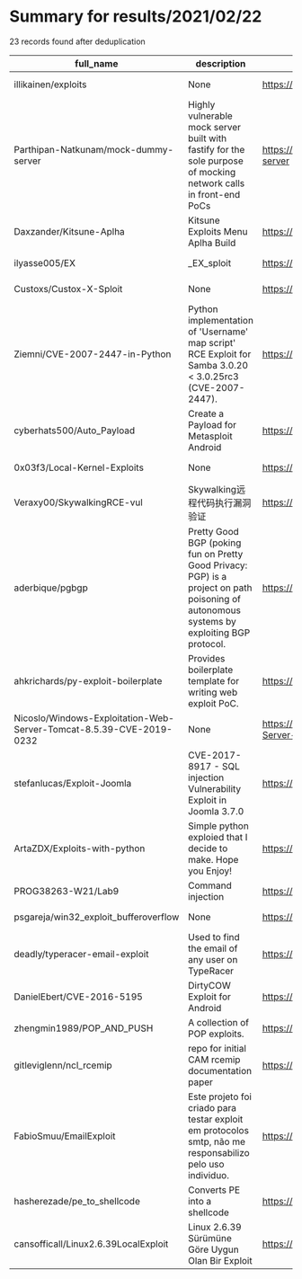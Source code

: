
# Summary for results/2021/02/22
    
23 records found after deduplication

| full_name | description | html_url | matched_list | matched_count | pushed_at | size | stargazers_count | language | forks_count |
|---------------------------------------------------------------------|--------------------------------------------------------------------------------------------------------------------------------------------|----------------------------------------------------------------------------------------|---------------------------------------------|-----------------|---------------------------|--------|--------------------|------------------|---------------|
| illikainen/exploits | None | https://github.com/illikainen/exploits | ['exploit'] | 1 | 2021-02-22 04:28:57+00:00 | 571 | 89 | Python | 57 |
| Parthipan-Natkunam/mock-dummy-server | Highly vulnerable mock server built with fastify for the sole purpose of mocking network calls in front-end PoCs | https://github.com/Parthipan-Natkunam/mock-dummy-server | ['vulnerability poc'] | 1 | 2021-02-22 02:31:33+00:00 | 17 | 0 | JavaScript | 1 |
| Daxzander/Kitsune-Aplha | Kitsune Exploits Menu Aplha Build | https://github.com/Daxzander/Kitsune-Aplha | ['exploit'] | 1 | 2021-02-22 17:18:27+00:00 | 0 | 0 | | 0 |
| ilyasse005/EX | _EX_sploit | https://github.com/ilyasse005/EX | ['sploit'] | 1 | 2021-02-22 15:36:20+00:00 | 127 | 0 | Shell | 0 |
| Custoxs/Custox-X-Sploit | None | https://github.com/Custoxs/Custox-X-Sploit | ['sploit'] | 1 | 2021-02-22 14:49:14+00:00 | 0 | 0 | | 0 |
| Ziemni/CVE-2007-2447-in-Python | Python implementation of 'Username' map script' RCE Exploit for Samba 3.0.20 < 3.0.25rc3 (CVE-2007-2447). | https://github.com/Ziemni/CVE-2007-2447-in-Python | ['cve-2', 'exploit', 'rce'] | 3 | 2021-02-22 13:48:26+00:00 | 3 | 0 | Python | 0 |
| cyberhats500/Auto_Payload | Create a Payload for Metasploit Android | https://github.com/cyberhats500/Auto_Payload | ['metasploit module OR metasploit payload'] | 1 | 2021-02-22 11:31:16+00:00 | 0 | 0 | nan | 0 |
| 0x03f3/Local-Kernel-Exploits | None | https://github.com/0x03f3/Local-Kernel-Exploits | ['exploit'] | 1 | 2021-02-22 10:38:01+00:00 | 9 | 3 | Shell | 0 |
| Veraxy00/SkywalkingRCE-vul | Skywalking远程代码执行漏洞验证 | https://github.com/Veraxy00/SkywalkingRCE-vul | ['rce'] | 1 | 2021-02-22 10:35:57+00:00 | 5981 | 14 | Java | 5 |
| aderbique/pgbgp | Pretty Good BGP (poking fun on Pretty Good Privacy: PGP) is a project on path poisoning of autonomous systems by exploiting BGP protocol. | https://github.com/aderbique/pgbgp | ['exploit'] | 1 | 2021-02-22 20:54:10+00:00 | 1897 | 0 | Jupyter Notebook | 0 |
| ahkrichards/py-exploit-boilerplate | Provides boilerplate template for writing web exploit PoC. | https://github.com/ahkrichards/py-exploit-boilerplate | ['exploit'] | 1 | 2021-02-22 02:59:19+00:00 | 1 | 0 | Python | 0 |
| Nicoslo/Windows-Exploitation-Web-Server-Tomcat-8.5.39-CVE-2019-0232 | None | https://github.com/Nicoslo/Windows-Exploitation-Web-Server-Tomcat-8.5.39-CVE-2019-0232 | ['cve-2', 'exploit'] | 2 | 2021-02-22 09:24:00+00:00 | 1 | 1 | | 0 |
| stefanlucas/Exploit-Joomla | CVE-2017-8917 - SQL injection Vulnerability Exploit in Joomla 3.7.0 | https://github.com/stefanlucas/Exploit-Joomla | ['exploit'] | 1 | 2021-02-22 05:44:32+00:00 | 12089 | 11 | Python | 11 |
| ArtaZDX/Exploits-with-python | Simple python exploied that I decide to make. Hope you Enjoy! | https://github.com/ArtaZDX/Exploits-with-python | ['exploit'] | 1 | 2021-02-22 12:00:31+00:00 | 6 | 0 | Python | 0 |
| PROG38263-W21/Lab9 | Command injection | https://github.com/PROG38263-W21/Lab9 | ['command injection'] | 1 | 2021-02-22 15:24:59+00:00 | 12 | 0 | PHP | 0 |
| psgareja/win32_exploit_bufferoverflow | None | https://github.com/psgareja/win32_exploit_bufferoverflow | ['exploit'] | 1 | 2021-02-22 17:06:34+00:00 | 883 | 0 | Python | 0 |
| deadly/typeracer-email-exploit | Used to find the email of any user on TypeRacer | https://github.com/deadly/typeracer-email-exploit | ['exploit'] | 1 | 2021-02-22 04:48:18+00:00 | 9 | 0 | Python | 0 |
| DanielEbert/CVE-2016-5195 | DirtyCOW Exploit for Android | https://github.com/DanielEbert/CVE-2016-5195 | ['cve-2', 'exploit'] | 2 | 2021-02-22 13:33:19+00:00 | 11 | 0 | C | 0 |
| zhengmin1989/POP_AND_PUSH | A collection of POP exploits. | https://github.com/zhengmin1989/POP_AND_PUSH | ['exploit'] | 1 | 2021-02-22 09:47:42+00:00 | 22286 | 28 | | 1 |
| gitleviglenn/ncl_rcemip | repo for initial CAM rcemip documentation paper | https://github.com/gitleviglenn/ncl_rcemip | ['rce'] | 1 | 2021-02-22 16:30:20+00:00 | 56 | 0 | NCL | 1 |
| FabioSmuu/EmailExploit | Este projeto foi criado para testar exploit em protocolos smtp, não me responsabilizo pelo uso individuo. | https://github.com/FabioSmuu/EmailExploit | ['exploit'] | 1 | 2021-02-22 01:32:42+00:00 | 4 | 0 | Batchfile | 0 |
| hasherezade/pe_to_shellcode | Converts PE into a shellcode | https://github.com/hasherezade/pe_to_shellcode | ['shellcode'] | 1 | 2021-02-22 20:27:26+00:00 | 111 | 935 | Assembly | 230 |
| cansofficall/Linux2.6.39LocalExploit | Linux 2.6.39 Sürümüne Göre Uygun Olan Bir Exploit | https://github.com/cansofficall/Linux2.6.39LocalExploit | ['exploit'] | 1 | 2021-02-22 21:59:07+00:00 | 5 | 0 | C | 0 |
